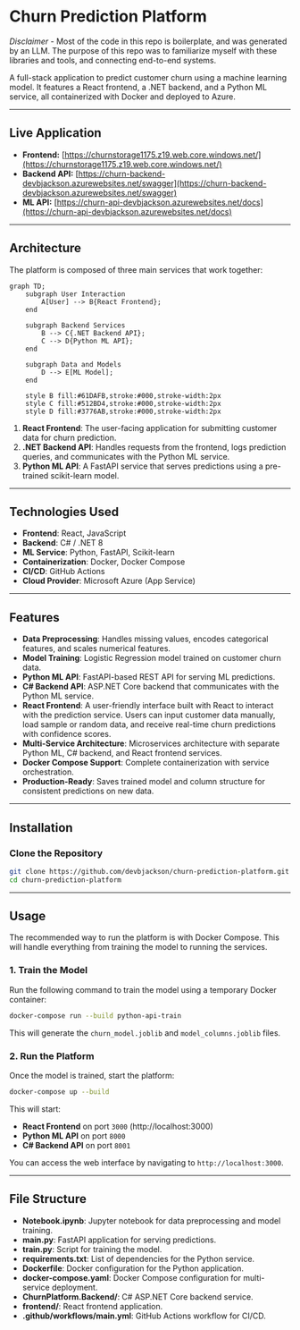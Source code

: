 # Churn Prediction Platform

*Disclaimer* - Most of the code in this repo is boilerplate, and was generated by an LLM. The purpose of this repo was to familiarize myself with these libraries and tools, and connecting end-to-end systems.

A full-stack application to predict customer churn using a machine learning model. It features a React frontend, a .NET backend, and a Python ML service, all containerized with Docker and deployed to Azure.

---

## Live Application

*   **Frontend:** [https://churnstorage1175.z19.web.core.windows.net/](https://churnstorage1175.z19.web.core.windows.net/)
*   **Backend API:** [https://churn-backend-devbjackson.azurewebsites.net/swagger](https://churn-backend-devbjackson.azurewebsites.net/swagger)
*   **ML API:** [https://churn-api-devbjackson.azurewebsites.net/docs](https://churn-api-devbjackson.azurewebsites.net/docs)

---

## Architecture

The platform is composed of three main services that work together:

```mermaid
graph TD;
    subgraph User Interaction
        A[User] --> B{React Frontend};
    end

    subgraph Backend Services
        B --> C{.NET Backend API};
        C --> D{Python ML API};
    end

    subgraph Data and Models
        D --> E[ML Model];
    end

    style B fill:#61DAFB,stroke:#000,stroke-width:2px
    style C fill:#512BD4,stroke:#000,stroke-width:2px
    style D fill:#3776AB,stroke:#000,stroke-width:2px
```

1.  **React Frontend**: The user-facing application for submitting customer data for churn prediction.
2.  **.NET Backend API**: Handles requests from the frontend, logs prediction queries, and communicates with the Python ML service.
3.  **Python ML API**: A FastAPI service that serves predictions using a pre-trained scikit-learn model.

---

## Technologies Used

-   **Frontend**: React, JavaScript
-   **Backend**: C# / .NET 8
-   **ML Service**: Python, FastAPI, Scikit-learn
-   **Containerization**: Docker, Docker Compose
-   **CI/CD**: GitHub Actions
-   **Cloud Provider**: Microsoft Azure (App Service)

---

## Features

- **Data Preprocessing**: Handles missing values, encodes categorical features, and scales numerical features.
- **Model Training**: Logistic Regression model trained on customer churn data.
- **Python ML API**: FastAPI-based REST API for serving ML predictions.
- **C# Backend API**: ASP.NET Core backend that communicates with the Python ML service.
- **React Frontend**: A user-friendly interface built with React to interact with the prediction service. Users can input customer data manually, load sample or random data, and receive real-time churn predictions with confidence scores.
- **Multi-Service Architecture**: Microservices architecture with separate Python ML, C# backend, and React frontend services.
- **Docker Compose Support**: Complete containerization with service orchestration.
- **Production-Ready**: Saves trained model and column structure for consistent predictions on new data.

---

## Installation

### **Clone the Repository**
```bash
git clone https://github.com/devbjackson/churn-prediction-platform.git
cd churn-prediction-platform
```

---

## Usage

The recommended way to run the platform is with Docker Compose. This will handle everything from training the model to running the services.

### **1. Train the Model**

Run the following command to train the model using a temporary Docker container:

```bash
docker-compose run --build python-api-train
```

This will generate the `churn_model.joblib` and `model_columns.joblib` files.

### **2. Run the Platform**

Once the model is trained, start the platform:

```bash
docker-compose up --build
```

This will start:
- **React Frontend** on port `3000` (http://localhost:3000)
- **Python ML API** on port `8000`
- **C# Backend API** on port `8001`

You can access the web interface by navigating to `http://localhost:3000`.

---

## File Structure

- **Notebook.ipynb**: Jupyter notebook for data preprocessing and model training.
- **main.py**: FastAPI application for serving predictions.
- **train.py**: Script for training the model.
- **requirements.txt**: List of dependencies for the Python service.
- **Dockerfile**: Docker configuration for the Python application.
- **docker-compose.yaml**: Docker Compose configuration for multi-service deployment.
- **ChurnPlatform.Backend/**: C# ASP.NET Core backend service.
- **frontend/**: React frontend application.
- **.github/workflows/main.yml**: GitHub Actions workflow for CI/CD.
